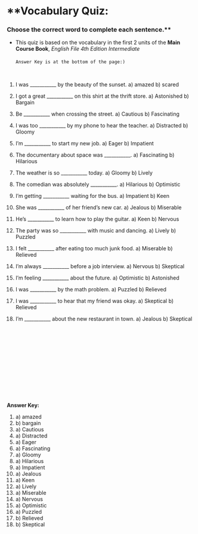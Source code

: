 # **Vocabulary Quiz: 
### Choose the correct word to complete each sentence.** </br>
- This quiz is based on the vocabulary in the first 2 units of the **Main Course Book**, _English File 4th Edition Intermediate_  </br>
 </br>```` Answer Key is at the bottom of the page:) ````
</br>

1. I was ___________ by the beauty of the sunset.
   a) amazed 		 b) scared

2.  I got a great ___________ on this shirt at the thrift store.
   a) Astonished  	b) Bargain

3. Be ___________ when crossing the street.
   a) Cautious  		b) Fascinating

4. I was too ___________ by my phone to hear the teacher.
   a) Distracted  		b) Gloomy

5. I’m ___________ to start my new job.
   a) Eager  		b) Impatient

6. The documentary about space was ___________.
   a) Fascinating  		b) Hilarious

7. The weather is so ___________ today.
   a) Gloomy  		b) Lively

8. The comedian was absolutely ___________.
   a) Hilarious  		b) Optimistic

9. I’m getting ___________ waiting for the bus.
   a) Impatient  		b) Keen

10. She was ___________ of her friend’s new car.
    a) Jealous  		b) Miserable

11. He’s ___________ to learn how to play the guitar.
    a) Keen 		 b) Nervous

12. The party was so ___________ with music and dancing.
    a) Lively  		b) Puzzled

13. I felt ___________ after eating too much junk food.
    a) Miserable  		b) Relieved

14. I’m always ___________ before a job interview.
    a) Nervous  		b) Skeptical

15. I’m feeling ___________ about the future.
    a) Optimistic  		b) Astonished

16. I was ___________ by the math problem.
    a) Puzzled  		b) Relieved

17. I was ___________ to hear that my friend was okay.
    a) Skeptical  		b) Relieved

18. I’m ___________ about the new restaurant in town.
    a) Jealous  		b) Skeptical

</br>
</br>
</br>
</br>
</br>
</br>
</br>
</br>
</br>
</br>
</br>

**Answer Key:**
1. a) amazed
2. b) bargain
3. a) Cautious
4. a) Distracted
5. a) Eager
6. a) Fascinating
7. a) Gloomy
8. a) Hilarious
9. a) Impatient
10. a) Jealous
11. a) Keen
12. a) Lively
13. a) Miserable
14. a) Nervous
15. a) Optimistic
16. a) Puzzled
17. b) Relieved
18. b) Skeptical
